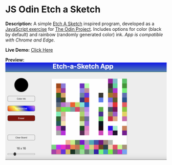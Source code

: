 # JS Odin Etch a Sketch

**Description:** A simple [Etch A Sketch](https://en.wikipedia.org/wiki/Etch_A_Sketch) inspired program, developed as a [JavaScript exercise](https://www.theodinproject.com/lessons/foundations-etch-a-sketch) for [The Odin Project](https://www.theodinproject.com/). Includes options for color (black by default) and rainbow (randomly generated color) ink. *App is compatible with Chrome and Edge.*  
  
**Live Demo:** [Click Here](http://chaseofthejungle.github.io/js-odin-etch-a-sketch/app/index.html)  

**Preview:** ![Etch-a-Sketch](https://github.com/chaseofthejungle/js-odin-etch-a-sketch/blob/main/etchasketchdemo.png "Etch-a-Sketch Preview")
